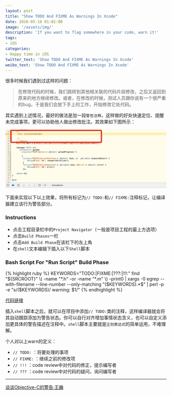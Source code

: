 ```yaml
---
layout: post
title: "Show TODO And FIXME As Warnings In Xcode"
date: 2016-05-16 01:01:00
image: '/assets/img/'
description: 'If you want to flag somewhere in your code, warn it!'
tags:
- iOS
categories:
- Happy time in iOS
twitter_text: 'Show TODO And FIXME As Warnings In Xcode'
weibo_text: 'Show TODO And FIXME As Warnings In Xcode'
---
```


很多时候我们遇到过这样的问题：

> 在修改代码的时候，我们跳转到其他相关联的代码片段修改，之后又返回到原来的地方继续修改。或者，在修改的时候，测试人员跟你说有一个很严重的bug，于是我们会放下手上的工作，开始修改它处代码。

其实遇到上述情况，最好的做法是加一段`警告注释`，这样做的好处快速定位、提醒未完成事项，更可以协助他人做出修改批注。其效果如下图所示：


![](/assets/img/post_img/Warning-Freedom.png)

下面来实现以下以上效果，将所有标记为`// TODO:`和`// FIXME:`注释标记，让编译器建立该行为警告部分。

### Instructions 

* 点击工程目录栏中的`Project Navigator`（一般是项目工程的最上方选项）
* 点击`Build Phases`一栏
* 点击`Add Build Phase`在该栏下的左上角
* 在`shell`文本编辑下插入以下`Shell`脚本

### Bash Script For "Run Script" Build Phase


{% highlight ruby %}
KEYWORDS="TODO:|FIXME:|\?\?\?:|\!\!\!:"
find "${SRCROOT}" \( -name "*.h" -or -name "*.m" \) -print0 | xargs -0 egrep --with-filename --line-number --only-matching "($KEYWORDS).*\$" | perl -p -e "s/($KEYWORDS)/ warning: \$1/"
{% endhighlight %}

[代码链接](https://github.com/dgytdhy/shell/blob/master/xcode_auto_warn.sh)

插入`shell`脚本之后，就可以在项目中添加`// TODO:`类的注释，这样编译器就会将其自动跟踪添加为警告状态。你可以自行对齐增加事情状态含义，也可以自定义添加更具体的警告描述在注释中。`shell`脚本主要就是`正则表达式`的简单运用，不难理解。

个人对以上warn的定义：

* `// TODO:` ：将要处理的事项
* `// FIXME:` ：继续之前的修改项
* `// !!!` ：code review中对代码的修正，提示编写者
* `// ???` ：code review中对代码的疑问，询问编写者

---

[谈谈Objective-C的警告·王巍](https://onevcat.com/2013/05/talk-about-warning/)